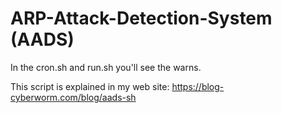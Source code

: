 # ARP-Attack-Detection-System (AADS)

In the cron.sh and run.sh you'll see the warns.

This script is explained in my web site: https://blog-cyberworm.com/blog/aads-sh
